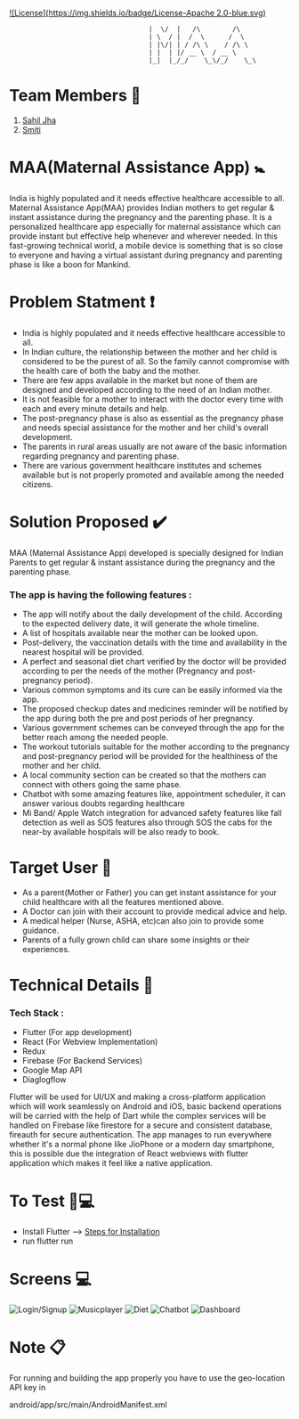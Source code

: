 [![License](https://img.shields.io/badge/License-Apache 2.0-blue.svg)](/LICENSE)

                                       |  \/  |   /\        /\
                                       | \  / |  /  \      /  \
                                       | |\/| | / /\ \    / /\ \
                                       | |  | |/ __ \  / __ \
                                       |_|  |_/_/    \_\/_/    \_\

# Team Members :triangular_flag_on_post:

1. [Sahil Jha](https://github.com/sjha2048)
2. [Smiti](https://github.com/smiti-123)

# MAA(Maternal Assistance App) :baby_symbol:

India is highly populated and it needs effective healthcare accessible to all. Maternal Assistance App(MAA) provides Indian mothers to get regular & instant assistance during the pregnancy and the parenting phase. It is a personalized healthcare app especially for maternal assistance which can provide instant but effective help whenever and wherever needed. In this fast-growing technical world, a mobile device is something that is so close to everyone and having a virtual assistant during pregnancy and parenting phase is like a boon for Mankind.

# Problem Statment :heavy_exclamation_mark:

- India is highly populated and it needs effective healthcare accessible to all.
- In Indian culture, the relationship between the mother and her child is considered to be the purest of all. So the family cannot compromise with the health care of both the baby and the mother.
- There are few apps available in the market but none of them are designed and developed according to the need of an Indian mother.
- It is not feasible for a mother to interact with the doctor every time with each and every minute details and help.
- The post-pregnancy phase is also as essential as the pregnancy phase and needs special assistance for the mother and her child's overall development.
- The parents in rural areas usually are not aware of the basic information regarding pregnancy and parenting phase.
- There are various government healthcare institutes and schemes available but is not properly promoted and available among the needed citizens.

# Solution Proposed :heavy_check_mark:

MAA (Maternal Assistance App) developed is specially designed for Indian Parents to get regular & instant assistance during the pregnancy and the parenting phase.

### The app is having the following features :

- The app will notify about the daily development of the child. According to the expected delivery date, it will generate the whole timeline.
- A list of hospitals available near the mother can be looked upon.
- Post-delivery, the vaccination details with the time and availability in the nearest hospital will be provided.
- A perfect and seasonal diet chart verified by the doctor will be provided according to per the needs of the mother (Pregnancy and post-pregnancy period).
- Various common symptoms and its cure can be easily informed via the app.
- The proposed checkup dates and medicines reminder will be notified by the app during both the pre and post periods of her pregnancy.
- Various government schemes can be conveyed through the app for the better reach among the needed people.
- The workout tutorials suitable for the mother according to the pregnancy and post-pregnancy period will be provided for the healthiness of the mother and her child.
- A local community section can be created so that the mothers can connect with others going the same phase.
- Chatbot with some amazing features like, appointment scheduler, it can answer various doubts regarding healthcare
- Mi Band/ Apple Watch integration for advanced safety features like fall detection as well as SOS features also through SOS the cabs for the near-by available hospitals will be also ready to book.

# Target User :pushpin:

- As a parent(Mother or Father) you can get instant assistance for your child healthcare with all the features mentioned above.
- A Doctor can join with their account to provide medical advice and help.
- A medical helper (Nurse, ASHA, etc)can also join to provide some guidance.
- Parents of a fully grown child can share some insights or their experiences.

# Technical Details :wrench:

### Tech Stack :

- Flutter (For app development)
- React (For Webview Implementation)
- Redux
- Firebase (For Backend Services)
- Google Map API
- Diaglogflow

Flutter will be used for UI/UX and making a cross-platform application which will work seamlessly on Android and iOS, basic backend operations will be carried with the help of Dart while the complex services will be handled on Firebase like firestore for a secure and consistent database, fireauth for secure authentication.
The app manages to run everywhere whether it's a normal phone like JioPhone or a modern day smartphone, this is possible due the integration of React webviews with flutter application which makes it feel like a native application.

# To Test :man::computer:

- Install Flutter —> [Steps for Installation](https://flutter.dev/docs/get-started/install)
- run flutter run

# Screens :computer:

![Login/Signup](files/login.jpg)
![Musicplayer](files/musicplayer.jpg)
![Diet](files/diet.jpg)
![Chatbot](files/chatbot.jpg)
![Dashboard](files/dashboard.jpg)

# Note :clipboard:

For running and building the app properly you have to use the geo-location API key in

android/app/src/main/AndroidManifest.xml
